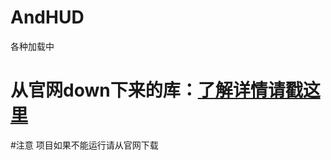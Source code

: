 # AndHUD
各种加载中


从官网down下来的库：[了解详情请戳这里](http://components.xamarin.com/view/AndHUD)
===========================

#注意
项目如果不能运行请从官网下载
